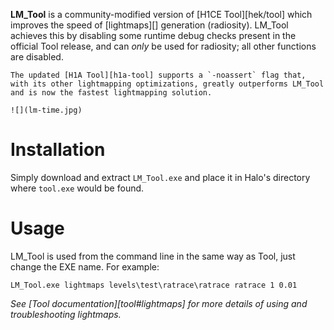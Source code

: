 **LM_Tool** is a community-modified version of [H1CE Tool][hek/tool] which improves the speed of [lightmaps][] generation (radiosity). LM_Tool achieves this by disabling some runtime debug checks present in the official Tool release, and can _only_ be used for radiosity; all other functions are disabled.

```.alert
The updated [H1A Tool][h1a-tool] supports a `-noassert` flag that, with its other lightmapping optimizations, greatly outperforms LM_Tool and is now the fastest lightmapping solution.

![](lm-time.jpg)
```

# Installation
Simply download and extract `LM_Tool.exe` and place it in Halo's directory where `tool.exe` would be found.

# Usage
LM_Tool is used from the command line in the same way as Tool, just change the EXE name. For example:

```
LM_Tool.exe lightmaps levels\test\ratrace\ratrace ratrace 1 0.01
```

_See [Tool documentation][tool#lightmaps] for more details of using and troubleshooting lightmaps._
